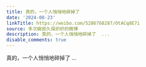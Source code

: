 ```yaml
---
title: 真的，一个人悄悄地碎掉了
date: '2024-08-23'
linkTitle: https://weibo.com/5286768287/OtACq8E7i
source: 多次婉拒久保织织的微博
description: 真的，一个人悄悄地碎掉了  ...
disable_comments: true
---
```

真的，一个人悄悄地碎掉了  ...